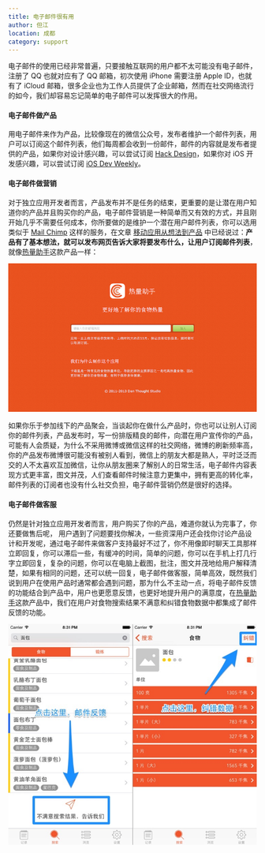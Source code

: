 ```yaml
---
title: 电子邮件很有用
author: 但江
location: 成都
category: support
---
```


电子邮件的使用已经非常普遍，只要接触互联网的用户都不太可能没有电子邮件，注册了 QQ 也就对应有了 QQ 邮箱，初次使用 iPhone 需要注册 Apple ID，也就有了 iCloud 邮箱，很多企业也为工作人员提供了企业邮箱，然而在社交网络流行的如今，我们却容易忘记简单的电子邮件可以发挥很大的作用。

#### 电子邮件做产品

用电子邮件来作为产品，比较像现在的微信公众号，发布者维护一个邮件列表，用户可以订阅这个邮件列表，他们每周都会收到一份邮件，邮件的内容就是发布者提供的产品，如果你对设计感兴趣，可以尝试订阅 [Hack Design][1]，如果你对 iOS 开发感兴趣，可以尝试订阅 [iOS Dev Weekly][2]。

#### 电子邮件做营销

对于独立应用开发者而言，产品发布并不是任务的结束，更重要的是让潜在用户知道你的产品并且购买你的产品，电子邮件营销是一种简单而又有效的方式，并且刚开始几乎不需要任何成本，你所要做的是维护一个潜在用户邮件列表，你可以选用类似于 [Mail Chimp][3] 这样的服务，在文章 [移动应用从想法到产品][4] 中已经说过：**产品有了基本想法，就可以发布网页告诉大家将要发布什么，让用户订阅邮件列表**，就像[热量助手][5]这款产品一样：

![Calorie Newsletter](/images/calorie-newsletter.png)

如果你乐于参加线下的产品聚会，当谈起你在做什么产品时，你也可以让别人订阅你的邮件列表，产品发布时，写一份排版精良的邮件，向潜在用户宣传你的产品，可能有人会质疑，为什么不采用微博或微信这样的社交网络，微博的刷新频率高，你的产品发布微博很可能没有被别人看到，微信上的朋友大都是熟人，平时泛泛而交的人不太喜欢互加微信，让你从朋友圈来了解别人的日常生活，电子邮件内容表现方式更丰富，图文并茂，人们查看邮件时候注意力更集中，拥有更高的转化率，邮件列表的订阅者也没有什么社交负担，电子邮件营销仍然是很好的选择。

#### 电子邮件做客服

仍然是针对独立应用开发者而言，用户购买了你的产品，难道你就认为完事了，你还要做售后呢，
用户遇到了问题要找你解决，一些资深用户还会找你讨论产品设计和开发呢，通过电子邮件来做客户支持最好不过了，你不用像即时聊天工具那样立即回复，你可以滞后一些，有缓冲的时间，简单的问题，你可以在手机上打几行字立即回复，复杂的问题，你可以在电脑上截图，批注，图文并茂地给用户解释清楚，如果有相同的问题，还可以统一回复，电子邮件做客服，简单高效，既然我们说到用户在使用产品时通常都会遇到问题，那为什么不主动一点，将电子邮件反馈的功能结合到产品中，用户也更愿意反馈，也更好地提升用户的满意度，在[热量助手][5]这款产品中，我们在用户对食物搜索结果不满意和纠错食物数据中都集成了邮件反馈的功能。

![Calorie Email](/images/calorie-email.jpg)

[1]: https://hackdesign.org
[2]: https://iosdevweekly.com
[3]: http://mailchimp.com
[4]: /business/2015/01/17/mobile-app-from-idea-to-product/
[5]: http://danthought.com/calorie
